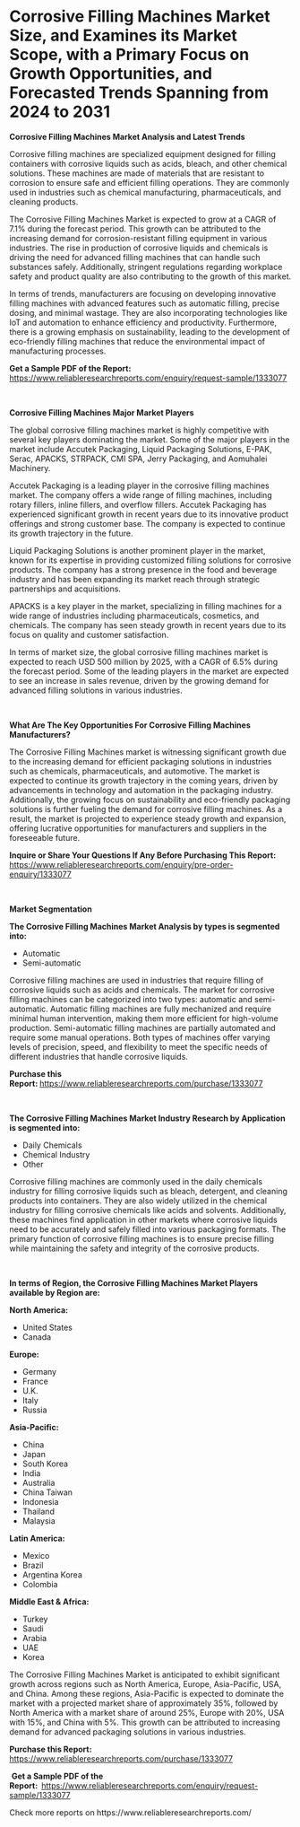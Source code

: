 <p><h1>Corrosive Filling Machines Market Size, and Examines its Market Scope, with a Primary Focus on Growth Opportunities, and Forecasted Trends Spanning from 2024 to 2031</h1></p><p><strong>Corrosive Filling Machines Market Analysis and Latest Trends</strong></p>
<p><p>Corrosive filling machines are specialized equipment designed for filling containers with corrosive liquids such as acids, bleach, and other chemical solutions. These machines are made of materials that are resistant to corrosion to ensure safe and efficient filling operations. They are commonly used in industries such as chemical manufacturing, pharmaceuticals, and cleaning products.</p><p>The Corrosive Filling Machines Market is expected to grow at a CAGR of 7.1% during the forecast period. This growth can be attributed to the increasing demand for corrosion-resistant filling equipment in various industries. The rise in production of corrosive liquids and chemicals is driving the need for advanced filling machines that can handle such substances safely. Additionally, stringent regulations regarding workplace safety and product quality are also contributing to the growth of this market.</p><p>In terms of trends, manufacturers are focusing on developing innovative filling machines with advanced features such as automatic filling, precise dosing, and minimal wastage. They are also incorporating technologies like IoT and automation to enhance efficiency and productivity. Furthermore, there is a growing emphasis on sustainability, leading to the development of eco-friendly filling machines that reduce the environmental impact of manufacturing processes.</p></p>
<p><strong>Get a Sample PDF of the Report:&nbsp;</strong> <a href="https://www.reliableresearchreports.com/enquiry/request-sample/1333077">https://www.reliableresearchreports.com/enquiry/request-sample/1333077</a></p>
<p>&nbsp;</p>
<p><strong>Corrosive Filling Machines Major Market Players</strong></p>
<p><p>The global corrosive filling machines market is highly competitive with several key players dominating the market. Some of the major players in the market include Accutek Packaging, Liquid Packaging Solutions, E-PAK, Serac, APACKS, STRPACK, CMI SPA, Jerry Packaging, and Aomuhalei Machinery.</p><p>Accutek Packaging is a leading player in the corrosive filling machines market. The company offers a wide range of filling machines, including rotary fillers, inline fillers, and overflow fillers. Accutek Packaging has experienced significant growth in recent years due to its innovative product offerings and strong customer base. The company is expected to continue its growth trajectory in the future.</p><p>Liquid Packaging Solutions is another prominent player in the market, known for its expertise in providing customized filling solutions for corrosive products. The company has a strong presence in the food and beverage industry and has been expanding its market reach through strategic partnerships and acquisitions.</p><p>APACKS is a key player in the market, specializing in filling machines for a wide range of industries including pharmaceuticals, cosmetics, and chemicals. The company has seen steady growth in recent years due to its focus on quality and customer satisfaction.</p><p>In terms of market size, the global corrosive filling machines market is expected to reach USD 500 million by 2025, with a CAGR of 6.5% during the forecast period. Some of the leading players in the market are expected to see an increase in sales revenue, driven by the growing demand for advanced filling solutions in various industries.</p></p>
<p>&nbsp;</p>
<p><strong>What Are The Key Opportunities For Corrosive Filling Machines Manufacturers?</strong></p>
<p><p>The Corrosive Filling Machines market is witnessing significant growth due to the increasing demand for efficient packaging solutions in industries such as chemicals, pharmaceuticals, and automotive. The market is expected to continue its growth trajectory in the coming years, driven by advancements in technology and automation in the packaging industry. Additionally, the growing focus on sustainability and eco-friendly packaging solutions is further fueling the demand for corrosive filling machines. As a result, the market is projected to experience steady growth and expansion, offering lucrative opportunities for manufacturers and suppliers in the foreseeable future.</p></p>
<p><strong>Inquire or Share Your Questions If Any Before Purchasing This Report:</strong> <a href="https://www.reliableresearchreports.com/enquiry/pre-order-enquiry/1333077">https://www.reliableresearchreports.com/enquiry/pre-order-enquiry/1333077</a></p>
<p>&nbsp;</p>
<p><strong>Market Segmentation</strong></p>
<p><strong>The Corrosive Filling Machines Market Analysis by types is segmented into:</strong></p>
<p><ul><li>Automatic</li><li>Semi-automatic</li></ul></p>
<p><p>Corrosive filling machines are used in industries that require filling of corrosive liquids such as acids and chemicals. The market for corrosive filling machines can be categorized into two types: automatic and semi-automatic. Automatic filling machines are fully mechanized and require minimal human intervention, making them more efficient for high-volume production. Semi-automatic filling machines are partially automated and require some manual operations. Both types of machines offer varying levels of precision, speed, and flexibility to meet the specific needs of different industries that handle corrosive liquids.</p></p>
<p><strong>Purchase this Report:&nbsp;</strong><a href="https://www.reliableresearchreports.com/purchase/1333077">https://www.reliableresearchreports.com/purchase/1333077</a></p>
<p>&nbsp;</p>
<p><strong>The Corrosive Filling Machines Market Industry Research by Application is segmented into:</strong></p>
<p><ul><li>Daily Chemicals</li><li>Chemical Industry</li><li>Other</li></ul></p>
<p><p>Corrosive filling machines are commonly used in the daily chemicals industry for filling corrosive liquids such as bleach, detergent, and cleaning products into containers. They are also widely utilized in the chemical industry for filling corrosive chemicals like acids and solvents. Additionally, these machines find application in other markets where corrosive liquids need to be accurately and safely filled into various packaging formats. The primary function of corrosive filling machines is to ensure precise filling while maintaining the safety and integrity of the corrosive products.</p></p>
<p>&nbsp;</p>
<p><strong>In terms of Region, the Corrosive Filling Machines Market Players available by Region are:</strong></p>
<p>
    <p> <strong> North America: </strong>
        <ul>
            <li>United States</li>
            <li>Canada</li>
        </ul>
        </p> 
    <p> <strong> Europe: </strong>
        <ul>
            <li>Germany</li>
            <li>France</li>
            <li>U.K.</li>
            <li>Italy</li>
            <li>Russia</li>
        </ul>
        </p> 
    <p> <strong> Asia-Pacific: </strong>
        <ul>
            <li>China</li>
            <li>Japan</li>
            <li>South Korea</li>
            <li>India</li>
            <li>Australia</li>
            <li>China Taiwan</li>
            <li>Indonesia</li>
            <li>Thailand</li>
            <li>Malaysia</li>
        </ul>
        </p> 
    <p> <strong> Latin America: </strong>
        <ul>
            <li>Mexico</li>
            <li>Brazil</li>
            <li>Argentina Korea</li>
            <li>Colombia</li>
        </ul>
        </p> 
    <p> <strong> Middle East & Africa: </strong>
        <ul>
            <li>Turkey</li>
            <li>Saudi</li>
            <li>Arabia</li>
            <li>UAE</li>
            <li>Korea</li>
        </ul>
    </p>
    </p>
<p><p>The Corrosive Filling Machines Market is anticipated to exhibit significant growth across regions such as North America, Europe, Asia-Pacific, USA, and China. Among these regions, Asia-Pacific is expected to dominate the market with a projected market share of approximately 35%, followed by North America with a market share of around 25%, Europe with 20%, USA with 15%, and China with 5%. This growth can be attributed to increasing demand for advanced packaging solutions in various industries.</p></p>
<p><strong>Purchase this Report: </strong><a href="https://www.reliableresearchreports.com/purchase/1333077">https://www.reliableresearchreports.com/purchase/1333077</a></p>
<p>&nbsp;<strong>Get a Sample PDF of the Report:&nbsp;&nbsp;</strong><a href="https://www.reliableresearchreports.com/enquiry/request-sample/1333077">https://www.reliableresearchreports.com/enquiry/request-sample/1333077</a></p>
<p><strong></strong></p>
<p>Check more reports on https://www.reliableresearchreports.com/</p>